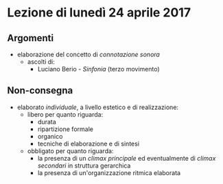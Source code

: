 # Lezione di lunedì 24 aprile 2017

## Argomenti

* elaborazione del concetto di *connotazione sonora*
  * ascolti di:
    * Luciano Berio - *Sinfonia* (terzo movimento)

## Non-consegna

* elaborato *individuale*, a livello estetico e di realizzazione:
  * libero per quanto riguarda:
    * durata
    * ripartizione formale
    * organico
    * tecniche di elaborazione e di sintesi
  * obbligato per quanto riguarda:
    * la presenza di un *climax principale* ed eventualmente di *climax
      secondari* in struttura gerarchica
    * la presenza di un'organizzazione ritmica elaborata
